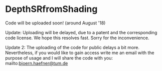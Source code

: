 # DepthSRfromShading

Code will be uploaded soon! (around August '18)

Update: Uploading will be delayed, due to a patent and the corresponding code license. We hope this resolves fast. Sorry for the inconvenience.

Update 2: The uploading of the code for public delays a bit more. Nevertheless, if you would like to gain access write me an email with the purpose of usage and I will share the code with you: mailto:bjoern.haefner@tum.de
